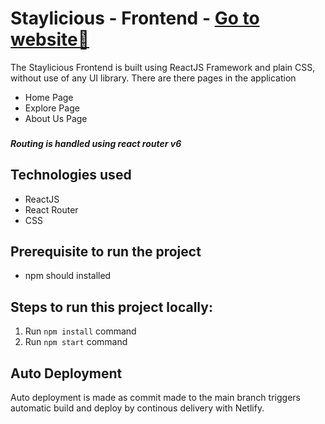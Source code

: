 # Staylicious - Frontend - [Go to website🚀](https://avinash-chavan-frontend-12072022.netlify.app/) 


The Staylicious Frontend is built using ReactJS Framework and plain CSS, without use of any UI library. There are there pages in the application


- Home Page
- Explore Page
- About Us Page

 ###

##### Routing is handled using react router v6


## Technologies used
- ReactJS
- React Router
- CSS


## Prerequisite to run the project
- npm should installed 

## Steps to run this project locally:

1. Run `npm install` command
2. Run `npm start` command

## Auto Deployment
Auto deployment is made as commit made to the main branch triggers automatic build and deploy by continous delivery with Netlify.
